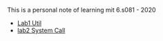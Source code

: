 This is a personal note of learning mit 6.s081 - 2020  

+ [Lab1 Util](./lab1/readme.md)  
+ [lab2 System Call](./lab2/readme.md) 

